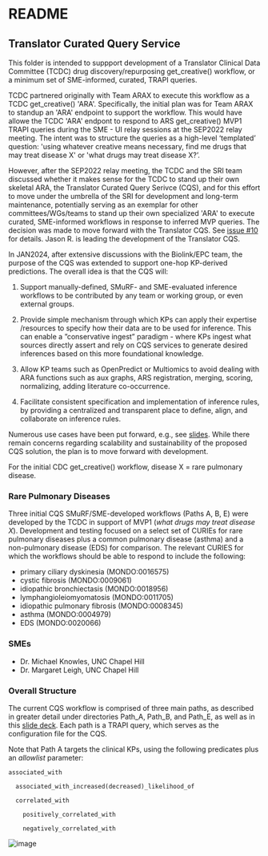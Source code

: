 # README

## Translator Curated Query Service

This folder is intended to suppport development of a Translator Clinical Data Committee (TCDC) drug discovery/repurposing get_creative() workflow, or a minimum set of SME-informed, curated, TRAPI queries.

TCDC partnered originally with Team ARAX to execute this workflow as a TCDC get_creative() 'ARA'. Specifically, the initial plan was for Team ARAX to standup an 'ARA' endpoint to support the workflow. This would have allowe the TCDC 'ARA' endpont to respond to ARS get_creative() MVP1 TRAPI queries during the SME - UI relay sessions at the SEP2022 relay meeting. The intent was to structure the queries as a high-level ‘templated’ question: 'using whatever creative means necessary, find me drugs that may treat disease X' or 'what drugs may treat disease X?’.

However, after the SEP2022 relay meeting, the TCDC and the SRI team discussed whether it makes sense for the TCDC to stand up their own skeletal ARA, the Translator Curated Query Serivce (CQS), and for this effort to move under the umbrella of the SRI for development and long-term maintenance, potentially serving as an exemplar for other committees/WGs/teams to stand up their own specialized 'ARA' to execute curated, SME-informed workflows in response to inferred MVP queries. The decision was made to move forward with the Translator CQS. See [issue #10](https://github.com/NCATSTranslator/Clinical-Data-Committee-Tracking-Voting/issues/17) for details. Jason R. is leading the development of the Translator CQS.

In JAN2024, after extensive discussions with the Biolink/EPC team, the purpose of the CQS was extended to support one-hop KP-derived predictions. The overall idea is that the CQS will:

1. Support manually-defined, SMuRF- and SME-evaluated inference workflows to be contributed by any team or working group, or even external groups.

2. Provide simple mechanism through which KPs can apply their expertise /resources to specify how their data are to be used for inference. This can enable a ”conservative ingest” paradigm - where KPs ingest what sources directly assert and rely on CQS services to generate desired inferences based on this more foundational knowledge.

3. Allow KP teams such as OpenPredict or Multiomics to avoid dealing with ARA functions such as aux graphs, ARS registration, merging, scoring, normalizing, adding literature co-occurrence.
   
4. Facilitate consistent specification and implementation of inference rules, by providing a centralized and transparent place to define, align, and collaborate on inference rules.

Numerous use cases have been put forward, e.g., see [slides](https://docs.google.com/presentation/d/1mwoPT0IZcY5-TUlflPMmLbrkRT5DpSLRPfuYYhl51Lk/edit?usp=sharing). While there remain concerns regarding scalability and sustainability of the proposed CQS solution, the plan is to move forward with development.

For the initial CDC get_creative() workflow, disease X = rare pulmonary disease.

### Rare Pulmonary Diseases

Three initial CQS SMuRF/SME-developed workflows (Paths A, B, E) were developed by the TCDC in support of MVP1 (_what drugs may treat disease X_). Development and testing focused on a select set of CURIEs for rare pulmonary diseases plus a common pulmonary disease (asthma) and a non-pulmonary disease (EDS) for comparison. The relevant CURIES for which the workflows should be able to respond to include the following:

- primary ciliary dyskinesia (MONDO:0016575)
- cystic fibrosis (MONDO:0009061)
- idiopathic bronchiectasis (MONDO:0018956)
- lymphangioleiomyomatosis (MONDO:0011705)
- idiopathic pulmonary fibrosis (MONDO:0008345)
- asthma (MONDO:0004979)
- EDS (MONDO:0020066)

### SMEs

- Dr. Michael Knowles, UNC Chapel Hill
- Dr. Margaret Leigh, UNC Chapel Hill

### Overall Structure

The current CQS workflow is comprised of three main paths, as described in greater detail under directories Path_A, Path_B, and Path_E, as well as in this [slide deck](https://docs.google.com/presentation/d/1pQp4SC9xxHojFdm1H4z_mdHSi6wpv7pq/edit?usp=sharing&ouid=112054006232285231595&rtpof=true&sd=true). Each path is a TRAPI query, which serves as the configuration file for the CQS.

Note that Path A targets the clinical KPs, using the following predicates plus an _allowlist_ parameter:

    associated_with
    
      associated_with_increased(decreased)_likelihood_of

      correlated_with

        positively_correlated_with

        negatively_correlated_with


![image](https://github.com/TranslatorSRI/CQS/assets/26254388/f06ec0ef-d2bc-45ec-bdc8-d0feae58933c)



